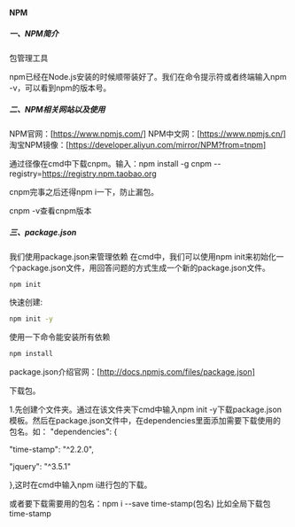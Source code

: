 #### NPM
##### 一、NPM简介

包管理工具

npm已经在Node.js安装的时候顺带装好了。我们在命令提示符或者终端输入npm -v，可以看到npm的版本号。

##### 二、NPM相关网站以及使用
NPM官网：[https://www.npmjs.com/]
NPM中文网：[https://www.npmjs.cn/]
淘宝NPM镜像：[https://developer.aliyun.com/mirror/NPM?from=tnpm]

通过径像在cmd中下载cnpm。输入：npm install -g cnpm --registry=https://registry.npm.taobao.org

cnpm完事之后还得npm i一下，防止漏包。

cnpm -v查看cnpm版本



##### 三、package.json
我们使用package.json来管理依赖
在cmd中，我们可以使用npm init来初始化一个package.json文件，用回答问题的方式生成一个新的package.json文件。

```cmd
npm init
```
快速创建:
```cmd
npm init -y
```
使用一下命令能安装所有依赖
```cmd
npm install
```
package.json介绍官网：[http://docs.npmjs.com/files/package.json]

下载包。

1.先创建个文件夹。通过在该文件夹下cmd中输入npm init -y下载package.json模板。然后在package.json文件中，在dependencies里面添加需要下载使用的包名。如： "dependencies": {

  "time-stamp": "^2.2.0",

  "jquery": "^3.5.1"

 },这时在cmd中输入npm i进行包的下载。



或者要下载需要用的包名：npm i --save time-stamp(包名) 比如全局下载包time-stamp